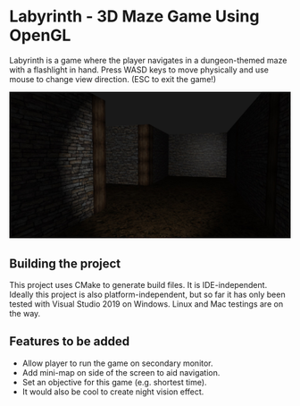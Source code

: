 # Labyrinth - 3D Maze Game Using OpenGL

Labyrinth is a game where the player navigates in a dungeon-themed maze with a flashlight in hand. Press WASD keys to move physically and use mouse to change view direction. (ESC to exit the game!)

![Alt text](/screenshot.jpg?raw=true "screenshot")


## Building the project

This project uses CMake to generate build files. It is IDE-independent. Ideally this project is also platform-independent, but so far it has only been tested with Visual Studio 2019 on Windows. Linux and Mac testings are on the way.


## Features to be added
* Allow player to run the game on secondary monitor.
* Add mini-map on side of the screen to aid navigation.
* Set an objective for this game (e.g. shortest time).
* It would also be cool to create night vision effect.